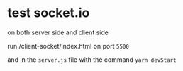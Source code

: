 # test socket.io

on both server side and client side

run /client-socket/index.html on port `5500` 

and in the `server.js` file with the command `yarn devStart`